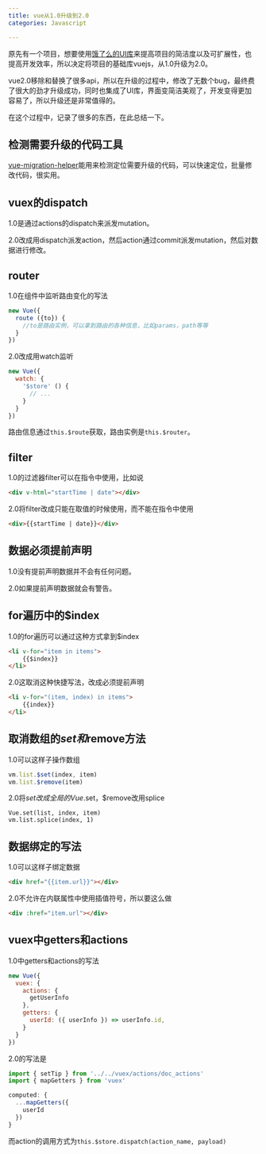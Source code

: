 ```yaml
---
title: vue从1.0升级到2.0
categories: Javascript

---
```


原先有一个项目，想要使用[饿了么的UI库][1]来提高项目的简洁度以及可扩展性，也提高开发效率，所以决定将项目的基础库vuejs，从1.0升级为2.0。

vue2.0移除和替换了很多api，所以在升级的过程中，修改了无数个bug，最终费了很大的劲才升级成功，同时也集成了UI库，界面变简洁美观了，开发变得更加容易了，所以升级还是非常值得的。

在这个过程中，记录了很多的东西，在此总结一下。

## 检测需要升级的代码工具

[vue-migration-helper][2]能用来检测定位需要升级的代码，可以快速定位，批量修改代码，很实用。

## vuex的dispatch

1.0是通过actions的dispatch来派发mutation。

2.0改成用dispatch派发action，然后action通过commit派发mutation，然后对数据进行修改。

## router

1.0在组件中监听路由变化的写法

```javascript
new Vue({
  route ({to}) {
    //to是路由实例，可以拿到路由的各种信息，比如params，path等等
  }
})
```

2.0改成用watch监听

```javascript
new Vue({
  watch: {
    '$store' () {
      // ...
    }
  }
})
```

路由信息通过`this.$route`获取，路由实例是`this.$router`。

## filter

1.0的过滤器filter可以在指令中使用，比如说

```html
<div v-html="startTime | date"></div>
```

2.0将filter改成只能在取值的时候使用，而不能在指令中使用

```html
<div>{{startTime | date}}</div>
```

## 数据必须提前声明

1.0没有提前声明数据并不会有任何问题。

2.0如果提前声明数据就会有警告。

## for遍历中的$index

1.0的for遍历可以通过这种方式拿到$index

```html
<li v-for="item in items">
    {{$index}}
</li>
```

2.0这取消这种快捷写法，改成必须提前声明

```html
<li v-for="(item, index) in items">
    {{index}}
</li>
```

## 取消数组的$set和$remove方法

1.0可以这样子操作数组

```javascript
vm.list.$set(index, item)
vm.list.$remove(item)
```

2.0将$set改成全局的Vue.$set，$remove改用splice

```
Vue.set(list, index, item)
vm.list.splice(index, 1)
```

## 数据绑定的写法

1.0可以这样子绑定数据

```html
<div href="{{item.url}}"></div>
```

2.0不允许在内联属性中使用插值符号，所以要这么做

```html
<div :href="item.url"></div>
```

## vuex中getters和actions

1.0中getters和actions的写法

```javascript
new Vue({
  vuex: {
    actions: {
      getUserInfo
    },
    getters: {
      userId: ({ userInfo }) => userInfo.id,
    }
  }
})
```

2.0的写法是

```javascript
import { setTip } from '../../vuex/actions/doc_actions'
import { mapGetters } from 'vuex'

computed: {
  ...mapGetters({
    userId
  })
}
```

而action的调用方式为`this.$store.dispatch(action_name, payload)`

[1]:	http://element.eleme.io/#/zh-CN
[2]:	https://github.com/vuejs/vue-migration-helper